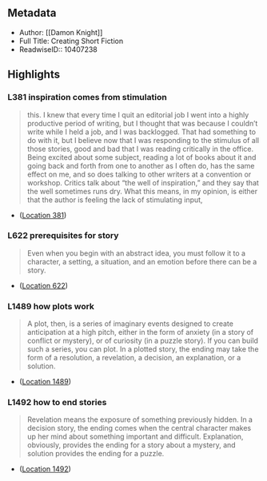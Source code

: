 ## Metadata
- Author: [[Damon Knight]]
- Full Title: Creating Short Fiction
- ReadwiseID:: 10407238

## Highlights

### L381 inspiration comes from stimulation

> this. I knew that every time I quit an editorial job I went into a highly productive period of writing, but I thought that was because I couldn’t write while I held a job, and I was backlogged. That had something to do with it, but I believe now that I was responding to the stimulus of all those stories, good and bad that I was reading critically in the office. Being excited about some subject, reading a lot of books about it and going back and forth from one to another as I often do, has the same effect on me, and so does talking to other writers at a convention or workshop. Critics talk about “the well of inspiration,” and they say that the well sometimes runs dry. What this means, in my opinion, is either that the author is feeling the lack of stimulating input,

-  ([Location 381](https://readwise.io/to_kindle?action=open&asin=B01N9JGSYU&location=381))

### L622 prerequisites for story

> Even when you begin with an abstract idea, you must follow it to a character, a setting, a situation, and an emotion before there can be a story.

- ([Location 622](https://readwise.io/to_kindle?action=open&asin=B01N9JGSYU&location=622))

### L1489 how plots work

> A plot, then, is a series of imaginary events designed to create anticipation at a high pitch, either in the form of anxiety (in a story of conflict or mystery), or of curiosity (in a puzzle story). If you can build such a series, you can plot. In a plotted story, the ending may take the form of a resolution, a revelation, a decision, an explanation, or a solution.

-  ([Location 1489](https://readwise.io/to_kindle?action=open&asin=B01N9JGSYU&location=1489))

### L1492 how to end stories 

> Revelation means the exposure of something previously hidden. In a decision story, the ending comes when the central character makes up her mind about something important and difficult. Explanation, obviously, provides the ending for a story about a mystery, and solution provides the ending for a puzzle.

- ([Location 1492](https://readwise.io/to_kindle?action=open&asin=B01N9JGSYU&location=1492))


